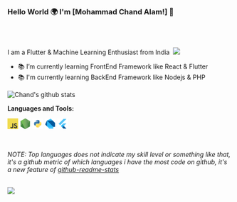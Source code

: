 ### Hello World 🌍 I'm [Mohammad Chand Alam!] 👋

<br />
<br />

I am a Flutter & Machine Learning Enthusiast from India <img width="21px" src="https://upload.wikimedia.org/wikipedia/en/thumb/4/41/Flag_of_India.svg/120px-Flag_of_India.svg.png" style="margin-left:4px"/>

- 📚 I’m currently learning FrontEnd Framework like React & Flutter
- 📚 I'm currently learning BackEnd Framework like Nodejs & PHP


<img align="center" src="https://github-readme-stats.vercel.app/api?username=amuchand47&show_icons=true&include_all_commits=true&theme=algolia" alt="Chand's github stats"/>
<br/>

**Languages and Tools:**

<code><img height="24px" src="https://raw.githubusercontent.com/github/explore/80688e429a7d4ef2fca1e82350fe8e3517d3494d/topics/javascript/javascript.png"></code>
<code><img height="24px" src="https://raw.githubusercontent.com/github/explore/80688e429a7d4ef2fca1e82350fe8e3517d3494d/topics/nodejs/nodejs.png"></code>
<code><img height="24px" src="https://raw.githubusercontent.com/github/explore/80688e429a7d4ef2fca1e82350fe8e3517d3494d/topics/python/python.png"></code>
<code><img height="24px" src="https://raw.githubusercontent.com/github/explore/80688e429a7d4ef2fca1e82350fe8e3517d3494d/topics/dart/dart.png"></code>
<code><img height="24px" src="https://raw.githubusercontent.com/github/explore/80688e429a7d4ef2fca1e82350fe8e3517d3494d/topics/flutter/flutter.png"></code>

<br/>

*NOTE: Top languages does not indicate my skill level or something like that, it's a github metric of which languages i have the most code on github, it's a new feature of [github-readme-stats](https://github.com/anuraghazra/github-readme-stats)*

<br/>

<img align="left" src="https://github-readme-stats.vercel.app/api/top-langs/?username=amuchand47&layout=compact&theme=algolia"/>
